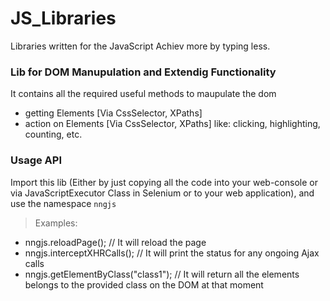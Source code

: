 # JS_Libraries
Libraries written for the JavaScript
Achiev more by typing less.

### Lib for DOM Manupulation and Extendig Functionality
It contains all the required useful methods to maupulate the dom
- getting Elements [Via CssSelector, XPaths]
- action on Elements [Via CssSelector, XPaths]
like: clicking, highlighting, counting, etc.

### Usage API
Import this lib (Either by just copying all the code into your web-console or via JavaScriptExecutor Class in Selenium or to your web application), and use the namespace <code>nngjs</code>

>Examples:
- nngjs.reloadPage(); // It will reload the page
- nngjs.interceptXHRCalls(); // It will print the status for any ongoing Ajax calls
- nngjs.getElementByClass("class1"); // It will return all the elements belongs to the provided class on the DOM at that moment
